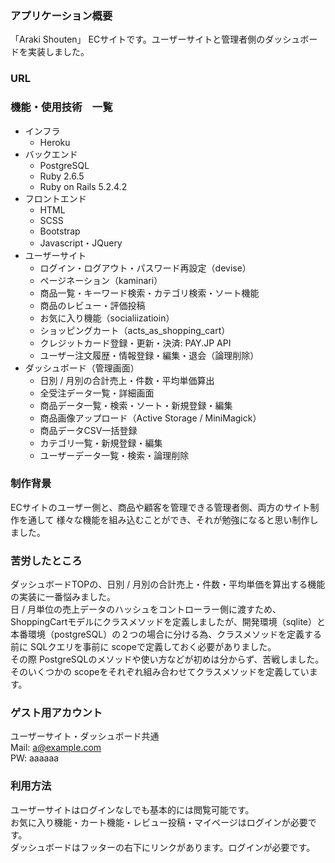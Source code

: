 ### アプリケーション概要
「Araki Shouten」
ECサイトです。ユーザーサイトと管理者側のダッシュボードを実装しました。
### URL

### 機能・使用技術　一覧
* インフラ
    * Heroku
* バックエンド
    * PostgreSQL
    * Ruby 2.6.5
    * Ruby on Rails 5.2.4.2
* フロントエンド
    * HTML
    * SCSS
    * Bootstrap
    * Javascript・JQuery
* ユーザーサイト
    * ログイン・ログアウト・パスワード再設定（devise）
    * ページネーション（kaminari）
    * 商品一覧・キーワード検索・カテゴリ検索・ソート機能
    * 商品のレビュー・評価投稿
    * お気に入り機能（socialiizatioin）
    * ショッピングカート（acts_as_shopping_cart）
    * クレジットカード登録・更新・決済: PAY.JP API
    * ユーザー注文履歴・情報登録・編集・退会（論理削除）
* ダッシュボード（管理画面） 
    * 日別 / 月別の合計売上・件数・平均単価算出
    * 全受注データ一覧・詳細画面
    * 商品データ一覧・検索・ソート・新規登録・編集
    * 商品画像アップロード（Active Storage / MiniMagick）
    * 商品データCSV一括登録
    * カテゴリ一覧・新規登録・編集
    * ユーザーデータ一覧・検索・論理削除

### 制作背景
ECサイトのユーザー側と、商品や顧客を管理できる管理者側、両方のサイト制作を通して
様々な機能を組み込むことができ、それが勉強になると思い制作しました。

### 苦労したところ
ダッシュボードTOPの、日別 / 月別の合計売上・件数・平均単価を算出する機能の実装に一番悩みました。  
日 / 月単位の売上データのハッシュをコントローラー側に渡すため、ShoppingCartモデルにクラスメソッドを定義しましたが、開発環境（sqlite）と本番環境（postgreSQL）の２つの場合に分ける為、クラスメソッドを定義する前に SQLクエリを事前に scopeで定義しておく必要がありました。  
その際 PostgreSQLのメソッドや使い方などが初めは分からず、苦戦しました。  
そのいくつかの scopeをそれぞれ組み合わせてクラスメソッドを定義しています。

### ゲスト用アカウント
ユーザーサイト・ダッシュボード共通  
Mail: a@example.com  
PW: aaaaaa  

### 利用方法
ユーザーサイトはログインなしでも基本的には閲覧可能です。  
お気に入り機能・カート機能・レビュー投稿・マイページはログインが必要です。  
ダッシュボードはフッターの右下にリンクがあります。ログインが必要です。  